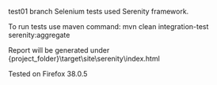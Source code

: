 test01 branch
Selenium tests used Serenity framework.

To run tests use maven command:
mvn clean integration-test serenity:aggregate

Report will be generated under {project_folder}\target\site\serenity\index.html

Tested on Firefox 38.0.5